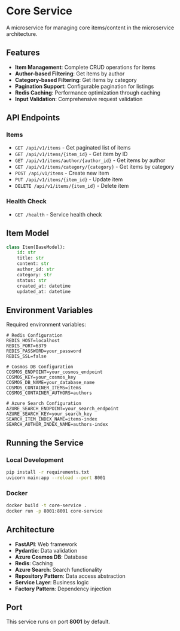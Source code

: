 # Core Service

A microservice for managing core items/content in the microservice architecture.

## Features

- **Item Management**: Complete CRUD operations for items
- **Author-based Filtering**: Get items by author
- **Category-based Filtering**: Get items by category  
- **Pagination Support**: Configurable pagination for listings
- **Redis Caching**: Performance optimization through caching
- **Input Validation**: Comprehensive request validation

## API Endpoints

### Items
- `GET /api/v1/items` - Get paginated list of items
- `GET /api/v1/items/{item_id}` - Get item by ID
- `GET /api/v1/items/author/{author_id}` - Get items by author
- `GET /api/v1/items/category/{category}` - Get items by category
- `POST /api/v1/items` - Create new item
- `PUT /api/v1/items/{item_id}` - Update item
- `DELETE /api/v1/items/{item_id}` - Delete item

### Health Check
- `GET /health` - Service health check

## Item Model

```python
class Item(BaseModel):
    id: str
    title: str
    content: str
    author_id: str
    category: str
    status: str
    created_at: datetime
    updated_at: datetime
```

## Environment Variables

Required environment variables:

```
# Redis Configuration
REDIS_HOST=localhost
REDIS_PORT=6379
REDIS_PASSWORD=your_password
REDIS_SSL=false

# Cosmos DB Configuration
COSMOS_ENDPOINT=your_cosmos_endpoint
COSMOS_KEY=your_cosmos_key
COSMOS_DB_NAME=your_database_name
COSMOS_CONTAINER_ITEMS=items
COSMOS_CONTAINER_AUTHORS=authors

# Azure Search Configuration
AZURE_SEARCH_ENDPOINT=your_search_endpoint
AZURE_SEARCH_KEY=your_search_key
SEARCH_ITEM_INDEX_NAME=items-index
SEARCH_AUTHOR_INDEX_NAME=authors-index
```

## Running the Service

### Local Development
```bash
pip install -r requirements.txt
uvicorn main:app --reload --port 8001
```

### Docker
```bash
docker build -t core-service .
docker run -p 8001:8001 core-service
```

## Architecture

- **FastAPI**: Web framework
- **Pydantic**: Data validation
- **Azure Cosmos DB**: Database
- **Redis**: Caching
- **Azure Search**: Search functionality
- **Repository Pattern**: Data access abstraction
- **Service Layer**: Business logic
- **Factory Pattern**: Dependency injection

## Port

This service runs on port **8001** by default.
